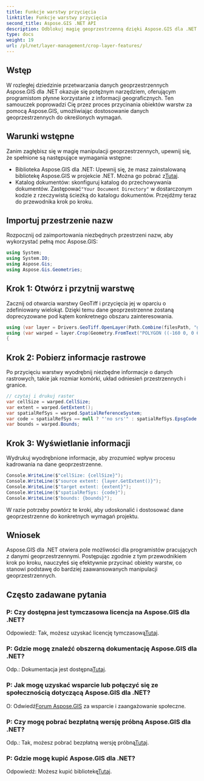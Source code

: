 ```yaml
---
title: Funkcje warstwy przycięcia
linktitle: Funkcje warstwy przycięcia
second_title: Aspose.GIS .NET API
description: Odblokuj magię geoprzestrzenną dzięki Aspose.GIS dla .NET! Warstwa uprawna działa bez wysiłku. Pobierz teraz bezpłatną wersję próbną. #Aspose #GIS #geoprzestrzenny
type: docs
weight: 19
url: /pl/net/layer-management/crop-layer-features/
---
```

## Wstęp
W rozległej dziedzinie przetwarzania danych geoprzestrzennych Aspose.GIS dla .NET okazuje się potężnym narzędziem, oferującym programistom płynne korzystanie z informacji geograficznych. Ten samouczek poprowadzi Cię przez proces przycinania obiektów warstw za pomocą Aspose.GIS, umożliwiając dostosowanie danych geoprzestrzennych do określonych wymagań.
## Warunki wstępne
Zanim zagłębisz się w magię manipulacji geoprzestrzennych, upewnij się, że spełnione są następujące wymagania wstępne:
-  Biblioteka Aspose.GIS dla .NET: Upewnij się, że masz zainstalowaną bibliotekę Aspose.GIS w projekcie .NET. Można go pobrać z[Tutaj](https://releases.aspose.com/gis/net/).
-  Katalog dokumentów: skonfiguruj katalog do przechowywania dokumentów. Zastępować`"Your Document Directory"` w dostarczonym kodzie z rzeczywistą ścieżką do katalogu dokumentów.
Przejdźmy teraz do przewodnika krok po kroku.
## Importuj przestrzenie nazw
Rozpocznij od zaimportowania niezbędnych przestrzeni nazw, aby wykorzystać pełną moc Aspose.GIS:
```csharp
using System;
using System.IO;
using Aspose.Gis;
using Aspose.Gis.Geometries;
```
## Krok 1: Otwórz i przytnij warstwę
Zacznij od otwarcia warstwy GeoTiff i przycięcia jej w oparciu o zdefiniowany wielokąt. Dzięki temu dane geoprzestrzenne zostaną doprecyzowane pod kątem konkretnego obszaru zainteresowania.
```csharp
using (var layer = Drivers.GeoTiff.OpenLayer(Path.Combine(filesPath, "geodetic_world.tif")))
using (var warped = layer.Crop(Geometry.FromText("POLYGON ((-160 0, 0 60, 160 0, 0 -160, -160 0))")))
{
```
## Krok 2: Pobierz informacje rastrowe
Po przycięciu warstwy wyodrębnij niezbędne informacje o danych rastrowych, takie jak rozmiar komórki, układ odniesień przestrzennych i granice.
```csharp
// czytaj i drukuj raster
var cellSize = warped.CellSize;
var extent = warped.GetExtent();
var spatialRefSys = warped.SpatialReferenceSystem;
var code = spatialRefSys == null ? "'no srs'" : spatialRefSys.EpsgCode.ToString();
var bounds = warped.Bounds;
```
## Krok 3: Wyświetlanie informacji
Wydrukuj wyodrębnione informacje, aby zrozumieć wpływ procesu kadrowania na dane geoprzestrzenne.
```csharp
Console.WriteLine($"cellSize: {cellSize}");
Console.WriteLine($"source extent: {layer.GetExtent()}");
Console.WriteLine($"target extent: {extent}");
Console.WriteLine($"spatialRefSys: {code}");
Console.WriteLine($"bounds: {bounds}");
```
W razie potrzeby powtórz te kroki, aby udoskonalić i dostosować dane geoprzestrzenne do konkretnych wymagań projektu.
## Wniosek
Aspose.GIS dla .NET otwiera pole możliwości dla programistów pracujących z danymi geoprzestrzennymi. Postępując zgodnie z tym przewodnikiem krok po kroku, nauczyłeś się efektywnie przycinać obiekty warstw, co stanowi podstawę do bardziej zaawansowanych manipulacji geoprzestrzennych.
## Często zadawane pytania
### P: Czy dostępna jest tymczasowa licencja na Aspose.GIS dla .NET?
 Odpowiedź: Tak, możesz uzyskać licencję tymczasową[Tutaj](https://purchase.aspose.com/temporary-license/).
### P: Gdzie mogę znaleźć obszerną dokumentację Aspose.GIS dla .NET?
 Odp.: Dokumentacja jest dostępna[Tutaj](https://reference.aspose.com/gis/net/).
### P: Jak mogę uzyskać wsparcie lub połączyć się ze społecznością dotyczącą Aspose.GIS dla .NET?
 O: Odwiedź[Forum Aspose.GIS](https://forum.aspose.com/c/gis/33) za wsparcie i zaangażowanie społeczne.
### P: Czy mogę pobrać bezpłatną wersję próbną Aspose.GIS dla .NET?
 Odp.: Tak, możesz pobrać bezpłatną wersję próbną[Tutaj](https://releases.aspose.com/).
### P: Gdzie mogę kupić Aspose.GIS dla .NET?
 Odpowiedź: Możesz kupić bibliotekę[Tutaj](https://purchase.aspose.com/buy).